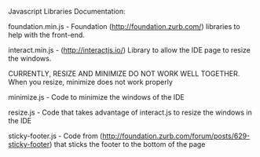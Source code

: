 Javascript Libraries Documentation:

foundation.min.js - Foundation (http://foundation.zurb.com/) libraries to help with the front-end.

interact.min.js - (http://interactjs.io/) Library to allow the IDE page to resize the windows.

CURRENTLY, RESIZE AND MINIMIZE DO NOT WORK WELL TOGETHER. When you resize, minimize does not work properly

minimize.js - Code to minimize the windows of the IDE

resize.js - Code that takes advantage of interact.js to resize the windows in the IDE

sticky-footer.js - Code from (http://foundation.zurb.com/forum/posts/629-sticky-footer) that sticks the footer to the bottom of the page 